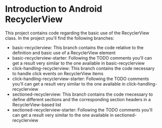 # Introduction to Android RecyclerView 

This project contains code regarding the basic use of the RecyclerView class. In the project you'll find the following branches: 

* basic-recyclerview: This branch contains the code relative to the definition and basic use of a RecyclerView element
* basic-recyclerview-starter: Following the TODO comments you'll can get a result very similar to the one available in basic-recyclerview
* click-handling-recyclerview: This branch contains the code necessary to handle click events on RecyclerView items
* click-handling-recyclerview-starter: Following the TODO comments you'll can get a result very similar to the one available in click-handling-recyclerview
* sectioned-recyclerview: This branch contains the code rnecessary to define different sections and the corresponding section headers in a RecyclerView-based list
* sectioned-recyclerview-starter: Following the TODO comments you'll can get a result very similar to the one available in sectioned-recyclerview
